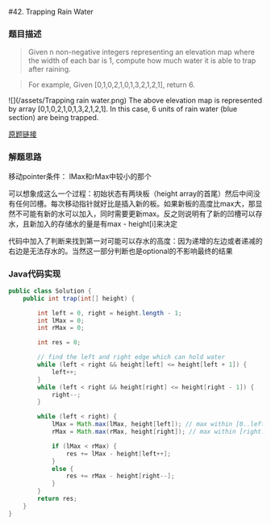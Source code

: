 #42. Trapping Rain Water

### 题目描述

>Given n non-negative integers representing an elevation map where the width of each bar is 1, compute how much water it is able to trap after raining.

>For example,
Given [0,1,0,2,1,0,1,3,2,1,2,1], return 6.

![](/assets/Trapping rain water.png)
The above elevation map is represented by array [0,1,0,2,1,0,1,3,2,1,2,1]. In this case, 6 units of rain water (blue section) are being trapped.


[原题链接](https://leetcode.com/problems/trapping-rain-water/)

### 解题思路
移动pointer条件：
lMax和rMax中较小的那个

可以想象成这么一个过程：初始状态有两块板（height array的首尾）然后中间没有任何凹槽。每次移动指针就好比是插入新的板。如果新板的高度比max大，那显然不可能有新的水可以加入，同时需要更新max。反之则说明有了新的凹槽可以存水，且新加入的存储水的量是有max - height[i]来决定

代码中加入了判断来找到第一对可能可以存水的高度：因为递增的左边或者递减的右边是无法存水的。当然这一部分判断也是optional的不影响最终的结果

### Java代码实现

``` java
public class Solution {
    public int trap(int[] height) {

        int left = 0, right = height.length - 1;
        int lMax = 0;
        int rMax = 0;

        int res = 0;

        // find the left and right edge which can hold water  
        while (left < right && height[left] <= height[left + 1]) {
            left++;  
        }
        while (left < right && height[right] <= height[right - 1]) {
            right--;  
        }

        while (left < right) {
            lMax = Math.max(lMax, height[left]); // max within [0..left]
            rMax = Math.max(rMax, height[right]); // max within [right..n-1]

            if (lMax < rMax) {
                res += lMax - height[left++];
            }
            else {
                res += rMax - height[right--];
            }
        }
        return res;
    }
}
```